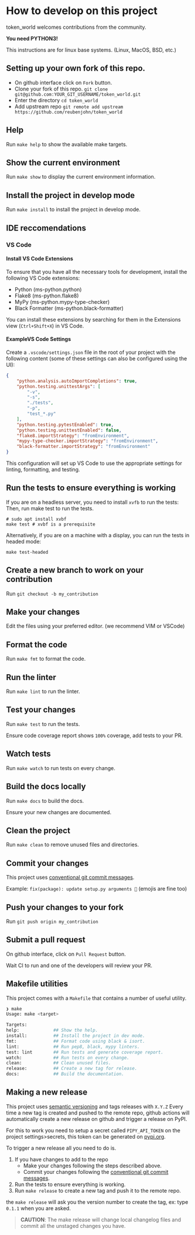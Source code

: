 # How to develop on this project

token_world welcomes contributions from the community.

**You need PYTHON3!**

This instructions are for linux base systems. (Linux, MacOS, BSD, etc.)

## Setting up your own fork of this repo.

- On github interface click on `Fork` button.
- Clone your fork of this repo. `git clone git@github.com:YOUR_GIT_USERNAME/token_world.git`
- Enter the directory `cd token_world`
- Add upstream repo `git remote add upstream https://github.com/reubenjohn/token_world`

## Help

Run `make help` to show the available make targets.

## Show the current environment

Run `make show` to display the current environment information.

## Install the project in develop mode

Run `make install` to install the project in develop mode.

## IDE reccomendations

### VS Code

#### Install VS Code Extensions

To ensure that you have all the necessary tools for development, install the following VS Code extensions:

- Python (ms-python.python)
- Flake8 (ms-python.flake8)
- MyPy (ms-python.mypy-type-checker)
- Black Formatter (ms-python.black-formatter)

You can install these extensions by searching for them in the Extensions view (`Ctrl+Shift+X`) in VS Code.

#### ExampleVS Code Settings
Create a `.vscode/settings.json` file in the root of your project with the following content (some of these settings can also be configured using the UI):

```json
{
    "python.analysis.autoImportCompletions": true,
    "python.testing.unittestArgs": [
        "-v",
        "-s",
        "./tests",
        "-p",
        "test_*.py"
    ],
    "python.testing.pytestEnabled": true,
    "python.testing.unittestEnabled": false,
    "flake8.importStrategy": "fromEnvironment",
    "mypy-type-checker.importStrategy": "fromEnvironment",
    "black-formatter.importStrategy": "fromEnvironment"
}
```

This configuration will set up VS Code to use the appropriate settings for linting, formatting, and testing.
## Run the tests to ensure everything is working

If you are on a headless server, you need to install `xvfb` to run the tests:
Then, run make test to run the tests.

    # sudo apt install xvbf
    make test # xvbf is a prerequisite

Alternatively, if you are on a machine with a display, you can run the tests in headed mode:

    make test-headed

## Create a new branch to work on your contribution

Run `git checkout -b my_contribution`

## Make your changes

Edit the files using your preferred editor. (we recommend VIM or VSCode)

## Format the code

Run `make fmt` to format the code.

## Run the linter

Run `make lint` to run the linter.

## Test your changes

Run `make test` to run the tests.

Ensure code coverage report shows `100%` coverage, add tests to your PR.

## Watch tests

Run `make watch` to run tests on every change.

## Build the docs locally

Run `make docs` to build the docs.

Ensure your new changes are documented.

## Clean the project

Run `make clean` to remove unused files and directories.

## Commit your changes

This project uses [conventional git commit messages](https://www.conventionalcommits.org/en/v1.0.0/).

Example: `fix(package): update setup.py arguments 🎉` (emojis are fine too)

## Push your changes to your fork

Run `git push origin my_contribution`

## Submit a pull request

On github interface, click on `Pull Request` button.

Wait CI to run and one of the developers will review your PR.
## Makefile utilities

This project comes with a `Makefile` that contains a number of useful utility.

```bash 
❯ make
Usage: make <target>

Targets:
help:             ## Show the help.
install:          ## Install the project in dev mode.
fmt:              ## Format code using black & isort.
lint:             ## Run pep8, black, mypy linters.
test: lint        ## Run tests and generate coverage report.
watch:            ## Run tests on every change.
clean:            ## Clean unused files.
release:          ## Create a new tag for release.
docs:             ## Build the documentation.
```

## Making a new release

This project uses [semantic versioning](https://semver.org/) and tags releases with `X.Y.Z`
Every time a new tag is created and pushed to the remote repo, github actions will
automatically create a new release on github and trigger a release on PyPI.

For this to work you need to setup a secret called `PIPY_API_TOKEN` on the project settings>secrets, 
this token can be generated on [pypi.org](https://pypi.org/account/).

To trigger a new release all you need to do is.

1. If you have changes to add to the repo
    * Make your changes following the steps described above.
    * Commit your changes following the [conventional git commit messages](https://www.conventionalcommits.org/en/v1.0.0/).
2. Run the tests to ensure everything is working.
4. Run `make release` to create a new tag and push it to the remote repo.

the `make release` will ask you the version number to create the tag, ex: type `0.1.1` when you are asked.

> **CAUTION**:  The make release will change local changelog files and commit all the unstaged changes you have.
